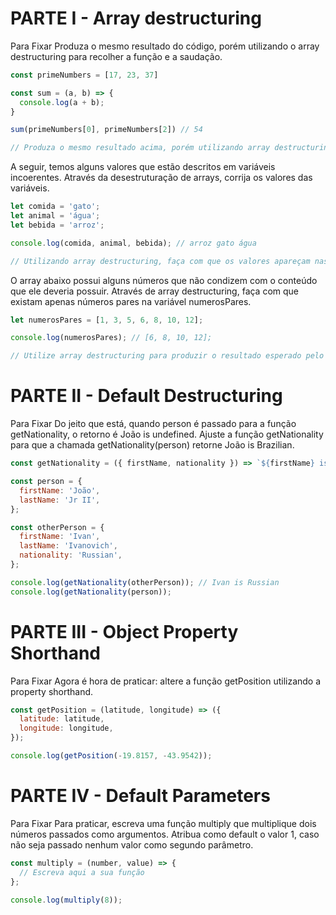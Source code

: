 # PARTE I - Array destructuring

Para Fixar
Produza o mesmo resultado do código, porém utilizando o array destructuring para recolher a função e a saudação.

```js
const primeNumbers = [17, 23, 37]

const sum = (a, b) => {
  console.log(a + b);
}

sum(primeNumbers[0], primeNumbers[2]) // 54

// Produza o mesmo resultado acima, porém utilizando array destructuring
```

A seguir, temos alguns valores que estão descritos em variáveis incoerentes. Através da desestruturação de arrays, corrija os valores das variáveis.

```js
let comida = 'gato';
let animal = 'água';
let bebida = 'arroz';

console.log(comida, animal, bebida); // arroz gato água

// Utilizando array destructuring, faça com que os valores apareçam nas variáveis correspondentes ao seu verdadeiro tipo
```

O array abaixo possui alguns números que não condizem com o conteúdo que ele deveria possuir. Através de array destructuring, faça com que existam apenas números pares na variável numerosPares.

```js
let numerosPares = [1, 3, 5, 6, 8, 10, 12];

console.log(numerosPares); // [6, 8, 10, 12];

// Utilize array destructuring para produzir o resultado esperado pelo console.log acima
```

# PARTE II - Default Destructuring

Para Fixar
Do jeito que está, quando person é passado para a função getNationality, o retorno é João is undefined. Ajuste a função getNationality para que a chamada getNationality(person) retorne João is Brazilian.

```js
const getNationality = ({ firstName, nationality }) => `${firstName} is ${nationality}`;

const person = {
  firstName: 'João',
  lastName: 'Jr II',
};

const otherPerson = {
  firstName: 'Ivan',
  lastName: 'Ivanovich',
  nationality: 'Russian',
};

console.log(getNationality(otherPerson)); // Ivan is Russian
console.log(getNationality(person));
```
# PARTE III - Object Property Shorthand

Para Fixar
Agora é hora de praticar: altere a função getPosition utilizando a property shorthand.

```js
const getPosition = (latitude, longitude) => ({
  latitude: latitude,
  longitude: longitude,
});

console.log(getPosition(-19.8157, -43.9542));
```

# PARTE IV - Default Parameters

Para Fixar
Para praticar, escreva uma função multiply que multiplique dois números passados como argumentos. Atribua como default o valor 1, caso não seja passado nenhum valor como segundo parâmetro.

```js
const multiply = (number, value) => {
  // Escreva aqui a sua função
};

console.log(multiply(8));
```